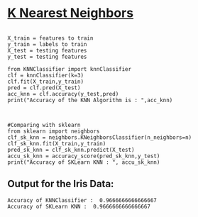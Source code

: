 <h1><a href="https://medium.com/@adi.bronshtein/a-quick-introduction-to-k-nearest-neighbors-algorithm-62214cea29c7"> K Nearest Neighbors</a>
</h1>

```

X_train = features to train
y_train = labels to train
X_test = testing features
y_test = testing features

from KNNClassifier import knnClassifier
clf = knnClassifier(k=3)
clf.fit(X_train,y_train)
pred = clf.pred(X_test)
acc_knn = clf.accuracy(y_test,pred)
print("Accuracy of the KNN Algorithm is : ",acc_knn)



#Comparing with sklearn 
from sklearn import neighbors
clf_sk_knn = neighbors.KNeighborsClassifier(n_neighbors=n)
clf_sk_knn.fit(X_train,y_train)
pred_sk_knn = clf_sk_knn.predict(X_test)
accu_sk_knn = accuracy_score(pred_sk_knn,y_test)
print("Accuracy of SKLearn KNN : ", accu_sk_knn)

```
<h2>Output for the Iris Data:</h2>

```
Accuracy of KNNClassifier :  0.9666666666666667
Accuracy of SKLearn KNN :  0.9666666666666667


```
